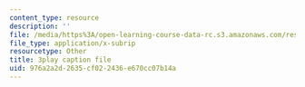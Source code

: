 ```yaml
---
content_type: resource
description: ''
file: /media/https%3A/open-learning-course-data-rc.s3.amazonaws.com/res-2-006-girls-who-build-cameras-summer-2016/976a2a2d2635cf022436e670cc07b14a_fp7wylcPRKM.srt
file_type: application/x-subrip
resourcetype: Other
title: 3play caption file
uid: 976a2a2d-2635-cf02-2436-e670cc07b14a
---
```

